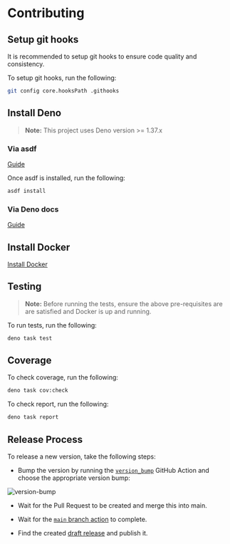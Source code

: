 # Contributing

## Setup git hooks

It is recommended to setup git hooks to ensure code quality and consistency.

To setup git hooks, run the following:

```sh
git config core.hooksPath .githooks
```

## Install Deno

> **Note:** This project uses Deno version >= 1.37.x

### Via asdf

[Guide](https://asdf-vm.com/guide/getting-started.html)

Once asdf is installed, run the following:

```sh
asdf install
```

### Via Deno docs

[Guide](https://deno.land/manual/getting_started/installation)

## Install Docker

[Install Docker](https://docs.docker.com/get-docker/)

## Testing

> **Note:** Before running the tests, ensure the above pre-requisites are are
> satisfied and Docker is up and running.

To run tests, run the following:

```sh
deno task test
```

## Coverage

To check coverage, run the following:

```sh
deno task cov:check
```

To check report, run the following:

```sh
deno task report
```

## Release Process

To release a new version, take the following steps:

- Bump the version by running the
  [`version_bump`](https://github.com/nifty-lil-tricks/testing/actions/workflows/version_bump.yml)
  GitHub Action and choose the appropriate version bump:

![version-bump](docs/img/version-bump.png)

- Wait for the Pull Request to be created and merge this into main.

- Wait for the
  [`main` branch action](https://github.com/nifty-lil-tricks/testing/actions?query=branch%3Amain)
  to complete.

- Find the created
  [draft release](https://github.com/nifty-lil-tricks/testing/releases) and
  publish it.
